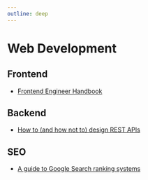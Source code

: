 ```yaml
---
outline: deep
---
```


# Web Development

## Frontend

- [Frontend Engineer Handbook](https://www.fe.engineer/handbook/getting-started)

## Backend

- [How to (and how not to) design REST APIs](https://github.com/stickfigure/blog/wiki/How-to-%28and-how-not-to%29-design-REST-APIs)

## SEO

- [A guide to Google Search ranking systems](https://developers.google.com/search/docs/appearance/ranking-systems-guide)
